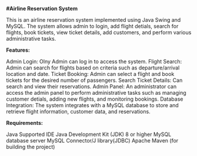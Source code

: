 **#Airline Reservation System**

This is an airline reservation system implemented using Java Swing and MySQL.
The system allows admin to login, add flight detials, search for flights, book tickets, view ticket details, add customers, and perform various administrative tasks.

**Features:**

Admin Login: Olny Admin can log in to access the system.
Flight Search: Admin can search for flights based on criteria such as departure/arrival location and date.
Ticket Booking: Admin can select a flight and book tickets for the desired number of passengers.
Search Ticket Details: Can search and view their reservations.
Admin Panel: An administrator can access the admin panel to perform administrative tasks such as managing customer detials, adding new flights, and monitoring bookings.
Database Integration: The system integrates with a MySQL database to store and retrieve flight information, customer data, and reservations.


**Requirements:**

Java Supported IDE
Java Development Kit (JDK) 8 or higher
MySQL database server
MySQL Connector/J library(JDBC)
Apache Maven (for building the project)
